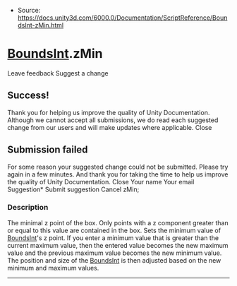 * Source: https://docs.unity3d.com/6000.0/Documentation/ScriptReference/BoundsInt-zMin.html

#  [BoundsInt](https://docs.unity3d.com/6000.0/Documentation/ScriptReference/BoundsInt.html).zMin
Leave feedback
Suggest a change
## Success!
Thank you for helping us improve the quality of Unity Documentation. Although we cannot accept all submissions, we do read each suggested change from our users and will make updates where applicable.
Close
## Submission failed
For some reason your suggested change could not be submitted. Please <a>try again</a> in a few minutes. And thank you for taking the time to help us improve the quality of Unity Documentation.
Close
Your name Your email Suggestion* Submit suggestion
Cancel
zMin; 
### Description
The minimal z point of the box.
Only points with a z component greater than or equal to this value are contained in the box.
Sets the minimum value of [BoundsInt](https://docs.unity3d.com/6000.0/Documentation/ScriptReference/BoundsInt.html)'s z point. If you enter a minimum value that is greater than the current maximum value, then the entered value becomes the new maximum value and the previous maximum value becomes the new minimum value. The position and size of the [BoundsInt](https://docs.unity3d.com/6000.0/Documentation/ScriptReference/BoundsInt.html) is then adjusted based on the new minimum and maximum values.
* * *
